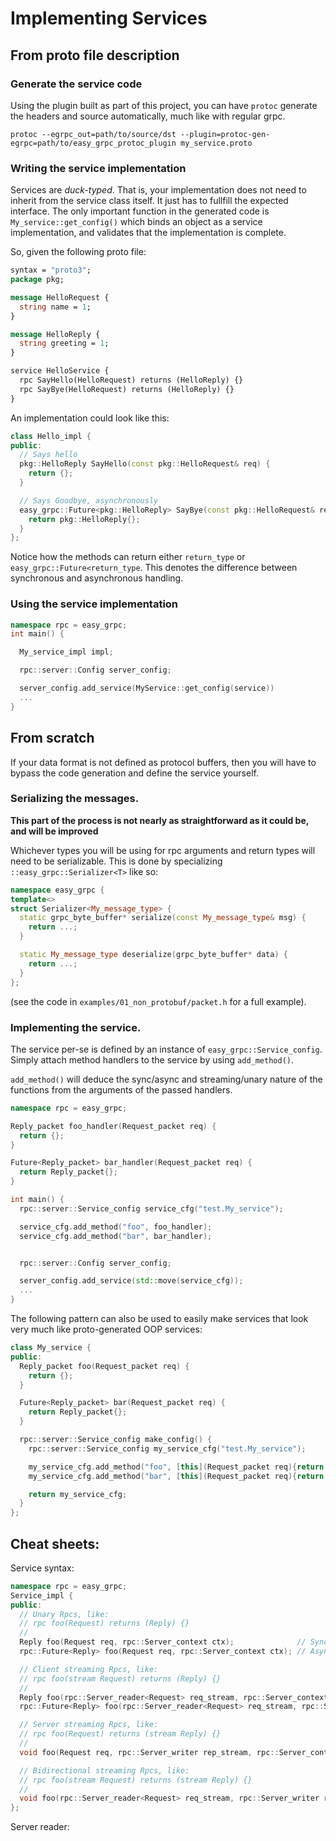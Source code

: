 # Implementing Services

## From proto file description

### Generate the service code

Using the plugin built as part of this project, you can have `protoc` generate the headers and source automatically, 
much like with regular grpc.

`protoc --egrpc_out=path/to/source/dst --plugin=protoc-gen-egrpc=path/to/easy_grpc_protoc_plugin my_service.proto`

### Writing the service implementation

Services are *duck-typed*. That is, your implementation does not need to inherit from the service class itself. 
It just has to fullfill the expected interface. The only important function in the generated code is `My_service::get_config()`
which binds an object as a service implementation, and validates that the implementation is complete.

So, given the following proto file:

```protobuf
syntax = "proto3";
package pkg;

message HelloRequest {
  string name = 1;
}

message HelloReply {
  string greeting = 1;
}

service HelloService {
  rpc SayHello(HelloRequest) returns (HelloReply) {}
  rpc SayBye(HelloRequest) returns (HelloReply) {}
}
```

An implementation could look like this:

```cpp
class Hello_impl {
public:
  // Says hello
  pkg::HelloReply SayHello(const pkg::HelloRequest& req) {
    return {};
  }

  // Says Goodbye, asynchronously
  easy_grpc::Future<pkg::HelloReply> SayBye(const pkg::HelloRequest& req) {
    return pkg::HelloReply{};
  }
};
```

Notice how the methods can return either `return_type` or `easy_grpc::Future<return_type`. This denotes the difference between
synchronous and asynchronous handling.


### Using the service implementation

```cpp
namespace rpc = easy_grpc;
int main() {

  My_service_impl impl;

  rpc::server::Config server_config;

  server_config.add_service(MyService::get_config(service))
  ...
}
```

## From scratch

If your data format is not defined as protocol buffers, then you will have to bypass the code generation
and define the service yourself.

### Serializing the messages.

**This part of the process is not nearly as straightforward as it could be, and will be improved**

Whichever types you will be using for rpc arguments and return types will need to be serializable.
This is done by specializing `::easy_grpc::Serializer<T>` like so:

```cpp
namespace easy_grpc {
template<>
struct Serializer<My_message_type> {
  static grpc_byte_buffer* serialize(const My_message_type& msg) {
    return ...;
  }

  static My_message_type deserialize(grpc_byte_buffer* data) {
    return ...;
  }
};
```

(see the code in `examples/01_non_protobuf/packet.h` for a full example).

### Implementing the service.

The service per-se is defined by an instance of `easy_grpc::Service_config`. Simply attach method handlers
to the service by using `add_method()`. 

`add_method()` will deduce the sync/async and streaming/unary nature of the functions
from the arguments of the passed handlers.

```cpp
namespace rpc = easy_grpc;

Reply_packet foo_handler(Request_packet req) {
  return {};
}

Future<Reply_packet> bar_handler(Request_packet req) {
  return Reply_packet{};
}

int main() {
  rpc::server::Service_config service_cfg("test.My_service");

  service_cfg.add_method("foo", foo_handler);
  service_cfg.add_method("bar", bar_handler);


  rpc::server::Config server_config;

  server_config.add_service(std::move(service_cfg));
  ...
}
```

The following pattern can also be used to easily make services that look very much like proto-generated
OOP services:

```cpp
class My_service {
public:
  Reply_packet foo(Request_packet req) {
    return {};
  }

  Future<Reply_packet> bar(Request_packet req) {
    return Reply_packet{};
  }

  rpc::server::Service_config make_config() {
    rpc::server::Service_config my_service_cfg("test.My_service");

    my_service_cfg.add_method("foo", [this](Request_packet req){return foo(std::move(req));});
    my_service_cfg.add_method("bar", [this](Request_packet req){return bar(std::move(req));});

    return my_service_cfg;
  }
};
```

## Cheat sheets:

Service syntax:

```cpp
namespace rpc = easy_grpc;
Service_impl {
public:
  // Unary Rpcs, like:
  // rpc foo(Request) returns (Reply) {}
  //
  Reply foo(Request req, rpc::Server_context ctx);              // Synchronous handling
  rpc::Future<Reply> foo(Request req, rpc::Server_context ctx); // Asynchronous handling

  // Client streaming Rpcs, like:
  // rpc foo(stream Request) returns (Reply) {}
  //
  Reply foo(rpc::Server_reader<Request> req_stream, rpc::Server_context ctx);              // Synchronous handling
  rpc::Future<Reply> foo(rpc::Server_reader<Request> req_stream, rpc::Server_context ctx); // Asynchronous handling

  // Server streaming Rpcs, like:
  // rpc foo(Request) returns (stream Reply) {}
  //
  void foo(Request req, rpc::Server_writer rep_stream, rpc::Server_context ctx); // Always Asynchronous

  // Bidirectional streaming Rpcs, like:
  // rpc foo(stream Request) returns (stream Reply) {}
  //
  void foo(rpc::Server_reader<Request> req_stream, rpc::Server_writer rep_stream, rpc::Server_context ctx); // Always Asynchronous
};
```

Server reader:

